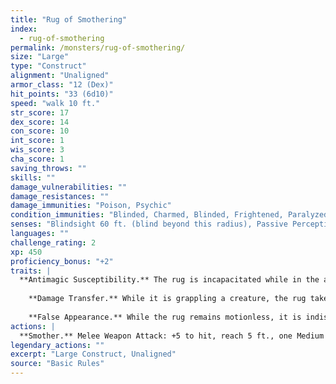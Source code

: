 ```yaml
---
title: "Rug of Smothering"
index:
  - rug-of-smothering
permalink: /monsters/rug-of-smothering/
size: "Large"
type: "Construct"
alignment: "Unaligned"
armor_class: "12 (Dex)"
hit_points: "33 (6d10)"
speed: "walk 10 ft."
str_score: 17
dex_score: 14
con_score: 10
int_score: 1
wis_score: 3
cha_score: 1
saving_throws: ""
skills: ""
damage_vulnerabilities: ""
damage_resistances: ""
damage_immunities: "Poison, Psychic"
condition_immunities: "Blinded, Charmed, Blinded, Frightened, Paralyzed, Petrified, Poisoned"
senses: "Blindsight 60 ft. (blind beyond this radius), Passive Perception 6"
languages: ""
challenge_rating: 2
xp: 450
proficiency_bonus: "+2"
traits: |
  **Antimagic Susceptibility.** The rug is incapacitated while in the area of an antimagic field. If targeted by dispel magic, the rug must succeed on a Constitution saving throw against the caster's spell save DC or fall unconscious for 1 minute.
    
    **Damage Transfer.** While it is grappling a creature, the rug takes only half the damage dealt to it, and the creature grappled by the rug takes the other half.
    
    **False Appearance.** While the rug remains motionless, it is indistinguishable from a normal rug.
actions: |
  **Smother.** Melee Weapon Attack: +5 to hit, reach 5 ft., one Medium or smaller creature. Hit: The creature is grappled (escape DC 13). Until this grapple ends, the target is restrained, blinded, and at risk of suffocating, and the rug can't smother another target. In addition, at the start of each of the target's turns, the target takes 10 (2d6 + 3) bludgeoning damage.  
legendary_actions: ""
excerpt: "Large Construct, Unaligned"
source: "Basic Rules"
---
```

